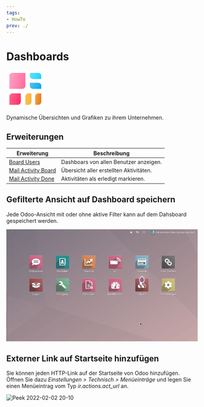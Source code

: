 ```yaml
---
tags:
- HowTo
prev: ./
---
```

# Dashboards
![icons_odoo_board](assets/icons_odoo_board.png)

Dynamische Übersichten und Grafiken zu ihrem Unternehmen.

## Erweiterungen

| Erweiterung                                       | Beschreibung                            |
| ------------------------------------------------- | --------------------------------------- |
| [Board Users](Board%20Users.md)                   | Dashboars von allen Benutzer anzeigen.  |
| [Mail Activity Board](Mail%20Activity%20Board.md) | Übersicht aller erstellten Aktivitäten. |
| [Mail Activity Done](Mail%20Activity%20Done.md)   | Aktivitäten als erledigt markieren.     |

## Gefilterte Ansicht auf Dashboard speichern

Jede Odoo-Ansicht mit oder ohne aktive Filter kann auf dem Dahsboard gespeichert werden.

![Dashboards Beispiel Speichern](assets/Dashboards%20Beispiel%20Speichern.gif)

## Externer Link auf Startseite hinzufügen

Sie können jeden HTTP-Link auf der Startseite von Odoo hinzufügen. Öffnen Sie dazu *Einstellungen > Technisch > Menüeinträge* und legen Sie einen Menüeintrag vom Typ *ir.actions.act_url* an.

![Peek 2022-02-02 20-10](assets/Externer%20Link%20auf%20Startseite%20hinzufüge.gif)